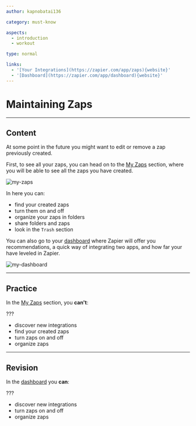 ```yaml
---
author: kapnobatai136

category: must-know

aspects:
  - introduction
  - workout

type: normal

links:
  - '[Your Integrations](https://zapier.com/app/zaps){website}'
  - '[Dashboard](https://zapier.com/app/dashboard){website}'
---
```


# Maintaining Zaps

---
## Content

At some point in the future you might want to edit or remove a zap previously created.

First, to see all your zaps, you can head on to the [My Zaps](https://zapier.com/app/zaps) section, where you will be able to see all the zaps you have created.

![my-zaps](https://img.enkipro.com/b3efcfca0bb63fb446eb2fdd0633a73d.png)

In here you can:
* find your created zaps
* turn them on and off
* organize your zaps in folders
* share folders and zaps
* look in the `Trash` section

You can also go to your [dashboard](https://zapier.com/app/dashboard) where Zapier will offer you recommendations, a quick way of integrating two apps, and how far your have leveled in Zapier.

![my-dashboard](https://img.enkipro.com/10991b261f47e07bbdad43358d6e377e.png)

---
## Practice

In the [My Zaps](https://zapier.com/app/zaps) section, you **can't**:

???

* discover new integrations
* find your created zaps
* turn zaps on and off
* organize zaps

---
## Revision

In the [dashboard](https://zapier.com/app/dashboard) you **can**:

???

* discover new integrations
* turn zaps on and off
* organize zaps